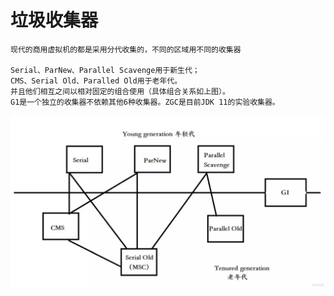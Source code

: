 # 垃圾收集器

    现代的商用虚拟机的都是采用分代收集的，不同的区域用不同的收集器
    
    Serial、ParNew、Parallel Scavenge用于新生代；
    CMS、Serial Old、Paralled Old用于老年代。
    并且他们相互之间以相对固定的组合使用（具体组合关系如上图）。
    G1是一个独立的收集器不依赖其他6种收集器。ZGC是目前JDK 11的实验收集器。


![](https://github.com/RodJohn/JVM/blob/master/img/gccollectors.png)
   




